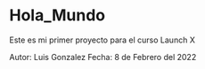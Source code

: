 # Hola_Mundo
Este es mi primer proyecto para el curso Launch X

Autor: Luis Gonzalez
Fecha: 8 de Febrero del 2022
